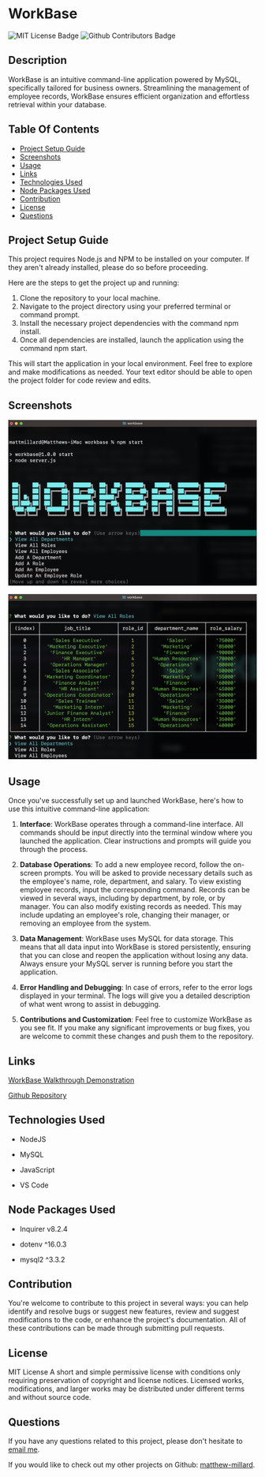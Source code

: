 # WorkBase

![MIT License Badge](https://img.shields.io/github/license/matthew-millard/workbase)
![Github Contributors Badge](https://img.shields.io/github/contributors/matthew-millard/workbase)

## Description

WorkBase is an intuitive command-line application powered by MySQL, specifically tailored for business owners. Streamlining the management of employee records, WorkBase ensures efficient organization and effortless retrieval within your database.

## Table Of Contents

- [Project Setup Guide](#project-setup-guide)
- [Screenshots](#screenshots)
- [Usage](#usage)
- [Links](#links)
- [Technologies Used](#technologies-used)
- [Node Packages Used](#node-packages-used)
- [Contribution](#contribution)
- [License](#license)
- [Questions](#questions)

## Project Setup Guide

This project requires Node.js and NPM to be installed on your computer. If they aren't already installed, please do so before proceeding.

Here are the steps to get the project up and running:

1. Clone the repository to your local machine.
2. Navigate to the project directory using your preferred terminal or command prompt.
3. Install the necessary project dependencies with the command npm install.
4. Once all dependencies are installed, launch the application using the command npm start.

This will start the application in your local environment. Feel free to explore and make modifications as needed. Your text editor should be able to open the project folder for code review and edits.

## Screenshots

![WorkBase Command-line Application](./assets/screenshots/workbase-screenshot.png)

![WorkBase Command-line Application](./assets/screenshots/workbase-screenshot-2.png)

## Usage

Once you've successfully set up and launched WorkBase, here's how to use this intuitive command-line application:

1. **Interface**:
WorkBase operates through a command-line interface. All commands should be input directly into the terminal window where you launched the application. Clear instructions and prompts will guide you through the process.

2. **Database Operations**:
To add a new employee record, follow the on-screen prompts. You will be asked to provide necessary details such as the employee's name, role, department, and salary.
To view existing employee records, input the corresponding command. Records can be viewed in several ways, including by department, by role, or by manager.
You can also modify existing records as needed. This may include updating an employee's role, changing their manager, or removing an employee from the system.

3. **Data Management**:
WorkBase uses MySQL for data storage. This means that all data input into WorkBase is stored persistently, ensuring that you can close and reopen the application without losing any data. Always ensure your MySQL server is running before you start the application.

4. **Error Handling and Debugging**:
In case of errors, refer to the error logs displayed in your terminal. The logs will give you a detailed description of what went wrong to assist in debugging.

5. **Contributions and Customization**:
Feel free to customize WorkBase as you see fit. If you make any significant improvements or bug fixes, you are welcome to commit these changes and push them to the repository.

## Links

[WorkBase Walkthrough Demonstration](https://drive.google.com/file/d/1nFwkGdnigvwcZr9MSl3M3f50jP4347Ty/view)

[Github Repository](https://github.com/matthew-millard/workbase)

## Technologies Used

- NodeJS

- MySQL

- JavaScript

- VS Code

## Node Packages Used

- Inquirer v8.2.4

- dotenv ^16.0.3

- mysql2 ^3.3.2

## Contribution

You're welcome to contribute to this project in several ways: you can help identify and resolve bugs or suggest new features, review and suggest modifications to the code, or enhance the project's documentation. All of these contributions can be made through submitting pull requests.

## License

MIT License A short and simple permissive license with conditions only requiring preservation of copyright and license notices. Licensed works, modifications, and larger works may be distributed under different terms and without source code.

## Questions

If you have any questions related to this project, please don't hesitate to [email me](matthew.richie.millard@gmail.com).

If you would like to check out my other projects on Github: [matthew-millard](https://github.com/matthew-millard).

